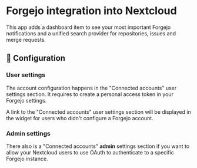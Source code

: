 # Forgejo integration into Nextcloud

This app adds a dashboard item to see your most important Forgejo notifications and a unified search provider for repositories, issues and merge requests.

## 🔧 Configuration

### User settings

The account configuration happens in the "Connected accounts" user settings section. It requires to create a personal access token in your Forgejo settings.

A link to the "Connected accounts" user settings section will be displayed in the widget for users who didn't configure a Forgejo account.

### Admin settings

There also is a "Connected accounts" **admin** settings section if you want to allow your Nextcloud users to use OAuth to authenticate to a specific Forgejo instance.